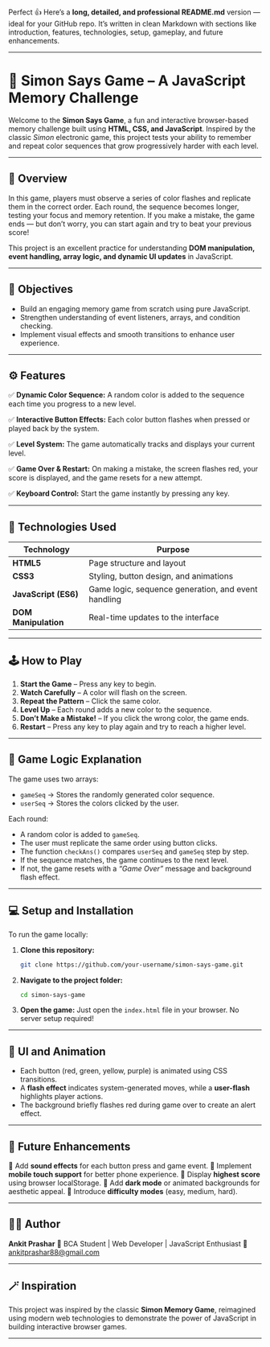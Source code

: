 Perfect 👍 Here’s a **long, detailed, and professional README.md** version — ideal for your GitHub repo.
It’s written in clean Markdown with sections like introduction, features, technologies, setup, gameplay, and future enhancements.

---

# 🧠 Simon Says Game – A JavaScript Memory Challenge

Welcome to the **Simon Says Game**, a fun and interactive browser-based memory challenge built using **HTML, CSS, and JavaScript**.
Inspired by the classic *Simon* electronic game, this project tests your ability to remember and repeat color sequences that grow progressively harder with each level.

---

## 🌟 Overview

In this game, players must observe a series of color flashes and replicate them in the correct order. Each round, the sequence becomes longer, testing your focus and memory retention.
If you make a mistake, the game ends — but don’t worry, you can start again and try to beat your previous score!

This project is an excellent practice for understanding **DOM manipulation, event handling, array logic, and dynamic UI updates** in JavaScript.

---

## 🎯 Objectives

* Build an engaging memory game from scratch using pure JavaScript.
* Strengthen understanding of event listeners, arrays, and condition checking.
* Implement visual effects and smooth transitions to enhance user experience.

---

## ⚙️ Features

✅ **Dynamic Color Sequence:**
A random color is added to the sequence each time you progress to a new level.

✅ **Interactive Button Effects:**
Each color button flashes when pressed or played back by the system.

✅ **Level System:**
The game automatically tracks and displays your current level.

✅ **Game Over & Restart:**
On making a mistake, the screen flashes red, your score is displayed, and the game resets for a new attempt.

✅ **Keyboard Control:**
Start the game instantly by pressing any key.

---

## 🧩 Technologies Used

| Technology           | Purpose                                             |
| -------------------- | --------------------------------------------------- |
| **HTML5**            | Page structure and layout                           |
| **CSS3**             | Styling, button design, and animations              |
| **JavaScript (ES6)** | Game logic, sequence generation, and event handling |
| **DOM Manipulation** | Real-time updates to the interface                  |

---

## 🕹️ How to Play

1. **Start the Game** – Press any key to begin.
2. **Watch Carefully** – A color will flash on the screen.
3. **Repeat the Pattern** – Click the same color.
4. **Level Up** – Each round adds a new color to the sequence.
5. **Don’t Make a Mistake!** – If you click the wrong color, the game ends.
6. **Restart** – Press any key to play again and try to reach a higher level.

---

## 🧠 Game Logic Explanation

The game uses two arrays:

* `gameSeq` → Stores the randomly generated color sequence.
* `userSeq` → Stores the colors clicked by the user.

Each round:

* A random color is added to `gameSeq`.
* The user must replicate the same order using button clicks.
* The function `checkAns()` compares `userSeq` and `gameSeq` step by step.
* If the sequence matches, the game continues to the next level.
* If not, the game resets with a *“Game Over”* message and background flash effect.

---

## 💻 Setup and Installation

To run the game locally:

1. **Clone this repository:**

   ```bash
   git clone https://github.com/your-username/simon-says-game.git
   ```

2. **Navigate to the project folder:**

   ```bash
   cd simon-says-game
   ```

3. **Open the game:**
   Just open the `index.html` file in your browser. No server setup required!

---

## 🎨 UI and Animation

* Each button (red, green, yellow, purple) is animated using CSS transitions.
* A **flash effect** indicates system-generated moves, while a **user-flash** highlights player actions.
* The background briefly flashes red during game over to create an alert effect.

---

## 🚀 Future Enhancements

🔹 Add **sound effects** for each button press and game event.
🔹 Implement **mobile touch support** for better phone experience.
🔹 Display **highest score** using browser localStorage.
🔹 Add **dark mode** or animated backgrounds for aesthetic appeal.
🔹 Introduce **difficulty modes** (easy, medium, hard).

---

## 👨‍💻 Author

**Ankit Prashar**
📍 BCA Student | Web Developer | JavaScript Enthusiast
📧 ankitprashar88@gmail.com

---

## 🪄 Inspiration

This project was inspired by the classic **Simon Memory Game**, reimagined using modern web technologies to demonstrate the power of JavaScript in building interactive browser games.

---
